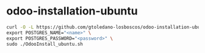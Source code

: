 # odoo-installation-ubuntu

```bash
curl -O -L https://github.com/gtoledano-losboscos/odoo-installation-ubuntu/tree/develop/OdooInstall_ubuntu.sh \
export POSTGRES_NAME="<name>" \
export POSTGRES_PASSWORD="<password>" \
sudo ./OdooInstall_ubuntu.sh
```
